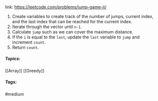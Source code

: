 link: https://leetcode.com/problems/jump-game-ii/

1. Create variables to create track of the number of jumps, current index, and the last index that can be reached for the current index.
2. Iterate through the vector until `n-1`.
3. Calculate `jump` such as we can cover the maximum distance. 
4. If the `i` is equal to the `last`, update the `last` variable to `jump` and increment `count`.
5. Return `count`.

##### Topics:
[[Array]] [[Greedy]]

##### Tags:
#medium 